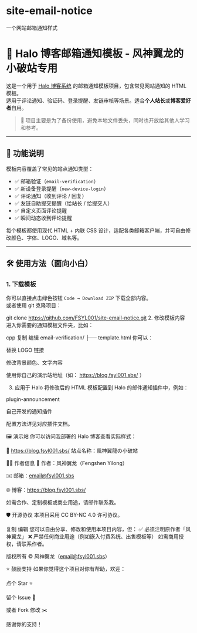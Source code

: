 # site-email-notice
一个网站邮箱通知样式
# 📧 Halo 博客邮箱通知模板 - 风神翼龙的小破站专用

这是一个用于 [Halo 博客系统](https://halo.run/) 的邮箱通知模板项目，包含常见网站通知的 HTML 模板。  
适用于评论通知、验证码、登录提醒、友链审核等场景。适合**个人站长**或**博客爱好者**自用。

> 🎯 项目主要是为了备份使用，避免本地文件丢失，同时也开放给其他人学习和参考。

---

## 🧩 功能说明

模板内容覆盖了常见的站点通知类型：

- ✅ 邮箱验证（`email-verification`）
- ✅ 新设备登录提醒（`new-device-login`）
- ✅ 评论通知（收到评论 / 回复）
- ✅ 友链自助提交提醒（给站长 / 给提交人）
- ✅ 自定义页面评论提醒
- ✅ 瞬间动态收到评论提醒

每个模板都使用现代 HTML + 内联 CSS 设计，适配各类邮箱客户端，并可自由修改颜色、字体、LOGO、域名等。

---

## 🛠 使用方法（面向小白）

### 1. 下载模板

你可以直接点击绿色按钮 `Code → Download ZIP` 下载全部内容。  
或者使用 git 克隆项目：


git clone https://github.com/FSYL001/site-email-notice.git
2. 修改模板内容
进入你需要的通知模板文件夹，比如：

cpp
复制
编辑
email-verification/
├── template.html
你可以：

替换 LOGO 链接

修改背景颜色、文字内容

使用你自己的演示站地址（如： https://blog.fsyl001.sbs/   ）

3. 应用于 Halo
将修改后的 HTML 模板配置到 Halo 的邮件通知插件中，例如：

plugin-announcement

自己开发的通知插件

配置方法详见对应插件文档。

🖼 演示站
你可以访问我部署的 Halo 博客查看实际样式：

🔗 https://blog.fsyl001.sbs/
站点名称：風神翼龍の小破站


🙋‍♂️ 作者信息
👤 作者：风神翼龙（Fengshen Yilong）

✉️ 邮箱：email@fsyl001.sbs

🌐 博客：https://blog.fsyl001.sbs/

如需合作、定制模板或商业用途，请邮件联系我。


🛡️ 开源协议
本项目采用 CC BY-NC 4.0 许可协议。

复制
编辑
您可以自由分享、修改和使用本项目内容，但：
✅ 必须注明原作者「风神翼龙」
❌ 严禁任何商业用途（例如嵌入付费系统、出售模板等）
如需商用授权，请联系作者。

版权所有 © 风神翼龙（email@fsyl001.sbs）

⭐ 鼓励支持
如果你觉得这个项目对你有帮助，欢迎：

点个 Star ⭐

留个 Issue 💬

或者 Fork 修改 ✂️

感谢你的支持！
